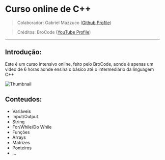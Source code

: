 # Curso online de C++
>Colaborador: Gabriel Mazzuco ([Github Profile](https://github.com/gabrielmazz))

>Créditos: BroCode ([YouTube Profile](https://www.youtube.com/c/BroCodez))
---

## Introdução:

Este é um curso intensivo online, feito pelo BroCode, aonde é apenas um video de 6 horas aonde ensina o básico até o intermediário da linguagem C++

![Thumbnail](http://www.totaltechnologypartners.com.au/posts/2019-03-12_c++-core-guidelines-wide.png)

## Conteudos:

- Variáveis
- Input/Output
- String
- For/While/Do While
- Funções
- Arrays
- Matrizes
- Ponteiros
- ...


